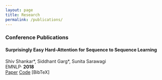 ```yaml
---
layout: page
title: Research
permalink: /publications/
---
```

### Conference Publications

#### Surprisingly Easy Hard-Attention for Sequence to Sequence Learning

Shiv Shankar*, Siddhant Garg*, Sunita Sarawagi <br />
EMNLP· **2018**<br />
[Paper](https://www.aclweb.org/anthology/D18-1065.pdf) [Code](https://github.com/sid7954/beam-joint-attention) [BibTeX] <br />
